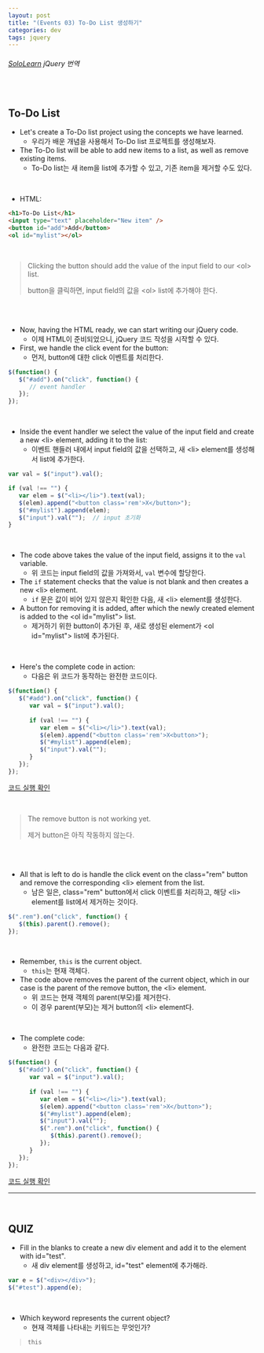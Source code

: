 ```yaml
---
layout: post
title: "(Events 03) To-Do List 생성하기"
categories: dev
tags: jquery
---
```


###### [SoloLearn](https://www.sololearn.com/) jQuery 번역

<br>

## To-Do List

- Let's create a To-Do list project using the concepts we have learned.
  - 우리가 배운 개념을 사용해서 To-Do list 프로젝트를 생성해보자.
- The To-Do list will be able to add new items to a list, as well as remove existing items.
  - To-Do list는 새 item을 list에 추가할 수 있고, 기존 item을 제거할 수도 있다.

<br>

- HTML:

```html
<h1>To-Do List</h1>
<input type="text" placeholder="New item" />
<button id="add">Add</button>
<ol id="mylist"></ol>
```

<br>

> Clicking the button should add the value of the input field to our \<ol> list.
>
> button을 클릭하면, input field의 값을 \<ol> list에 추가해야 한다.

<br>

<br>

- Now, having the HTML ready, we can start writing our jQuery code.
  - 이제 HTML이 준비되었으니, jQuery 코드 작성을 시작할 수 있다.
- First, we handle the click event for the button:
  - 먼저, button에 대한 click 이벤트를 처리한다.

```js
$(function() {
   $("#add").on("click", function() {
      // event handler
   });
});
```

<br>

- Inside the event handler we select the value of the input field and create a new \<li> element, adding it to the list:
  - 이벤트 핸들러 내에서 input field의 값을 선택하고, 새 \<li> element를 생성해서 list에 추가한다.

```js
var val = $("input").val();

if (val !== "") {
   var elem = $("<li></li>").text(val);
   $(elem).append("<button class='rem'>X</button>");
   $("#mylist").append(elem);
   $("input").val("");	// input 초기화
}
```

<br>

- The code above takes the value of the input field, assigns it to the `val` variable.
  - 위 코드는 input field의 값을 가져와서, `val` 변수에 할당한다.
- The `if` statement checks that the value is not blank and then creates a new \<li> element.
  - `if` 문은 값이 비어 있지 않은지 확인한 다음, 새 \<li> element를 생성한다.
- A button for removing it is added, after which the newly created element is added to the \<ol id="mylist"> list.
  - 제거하기 위한 button이 추가된 후, 새로 생성된 element가 \<ol id="mylist"> list에 추가된다.

<br>

- Here's the complete code in action:
  - 다음은 위 코드가 동작하는 완전한 코드이다.

```js
$(function() {
   $("#add").on("click", function() {
      var val = $("input").val();
      
      if (val !== "") {
         var elem = $("<li></li>").text(val);
         $(elem).append("<button class='rem'>X<button>");
         $("#mylist").append(elem);
         $("input").val("");
      }
   });
});
```

[코드 실행 확인](https://code.sololearn.com/1133/#js)

<br>

> The remove button is not working yet.
>
> 제거 button은 아직 작동하지 않는다.

<br>

<br>

- All that is left to do is handle the click event on the class="rem" button and remove the corresponding \<li> element from the list.
  - 남은 일은, class="rem" button에서 click 이벤트를 처리하고, 해당 \<li> element를 list에서 제거하는 것이다.

```js
$(".rem").on("click", function() {
   $(this).parent().remove();
});
```

<br>

- Remember, `this` is the current object.
  - `this`는 현재 객체다.
- The code above removes the parent of the current object, which in our case is the parent of the remove button, the \<li> element.
  - 위 코드는 현재 객체의 parent(부모)를 제거한다.
  - 이 경우 parent(부모)는 제거 button의 \<li> element다.

<br>

- The complete code:
  - 완전한 코드는 다음과 같다.

```js
$(function() {
   $("#add").on("click", function() {
      var val = $("input").val();
      
      if (val !== "") {
         var elem = $("<li></li>").text(val);
         $(elem).append("<button class='rem'>X</button>");
         $("#mylist").append(elem);
         $("input").val("");
         $(".rem").on("click", function() {
            $(this).parent().remove();
         });
      }
   });
});
```

[코드 실행 확인](https://code.sololearn.com/1134/#js)

------

<br>

## QUIZ

- Fill in the blanks to create a new div element and add it to the element with id="test".
  - 새 div element를 생성하고, id="test" element에 추가해라.

```js
var e = $("<div></div>");
$("#test").append(e);
```

<br>

- Which keyword represents the current object?
  - 현재 객체를 나타내는 키워드는 무엇인가?

> `this`

<br>